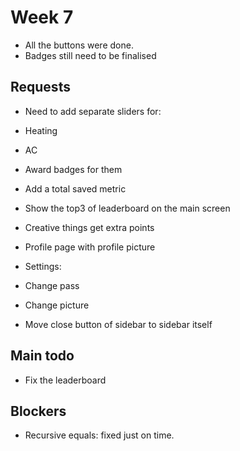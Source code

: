 # Week 7
* All the buttons were done.
* Badges still need to be finalised

## Requests
* Need to add separate sliders for:
* Heating
* AC
* Award badges for them

* Add a total saved metric
* Show the top3 of leaderboard on the main screen
* Creative things get extra points
* Profile page with profile picture
* Settings:
* Change pass
* Change picture
* Move close button of sidebar to sidebar itself


## Main todo
* Fix the leaderboard

## Blockers
* Recursive equals: fixed just on time.


